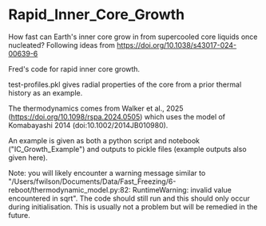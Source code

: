 # Rapid_Inner_Core_Growth
How fast can Earth's inner core grow in from supercooled core liquids once nucleated?
Following ideas from https://doi.org/10.1038/s43017-024-00639-6


Fred's code for rapid inner core growth.

test-profiles.pkl gives radial properties of the core from a prior thermal history as an example.

The thermodynamics comes from Walker et al., 2025 (https://doi.org/10.1098/rspa.2024.0505) which uses the model of Komabayashi 2014 (doi:10.1002/2014JB010980).

An example is given as both a python script and notebook ("IC_Growth_Example") and outputs to pickle files (example outputs also given here).



Note: you will likely encounter a warning message similar to "/Users/fwilson/Documents/Data/Fast_Freezing/6-reboot/thermodynamic_model.py:82: RuntimeWarning: invalid value encountered in sqrt". The code should still run and this should only occur during initialisation. This is usually not a problem but will be remedied in the future.
